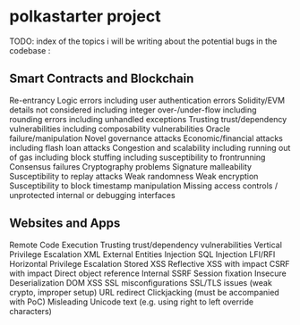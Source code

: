 # polkastarter project 

TODO: index of the topics i will be writing about the potential bugs in the codebase : 

## Smart Contracts and Blockchain

Re-entrancy
Logic errors
including user authentication errors
Solidity/EVM details not considered
including integer over-/under-flow
including rounding errors
including unhandled exceptions
Trusting trust/dependency vulnerabilities
including composability vulnerabilities
Oracle failure/manipulation
Novel governance attacks
Economic/financial attacks
including flash loan attacks
Congestion and scalability
including running out of gas
including block stuffing
including susceptibility to frontrunning
Consensus failures
Cryptography problems
Signature malleability
Susceptibility to replay attacks
Weak randomness
Weak encryption
Susceptibility to block timestamp manipulation
Missing access controls / unprotected internal or debugging interfaces

## Websites and Apps

Remote Code Execution
Trusting trust/dependency vulnerabilities
Vertical Privilege Escalation
XML External Entities Injection
SQL Injection
LFI/RFI
Horizontal Privilege Escalation
Stored XSS
Reflective XSS with impact
CSRF with impact
Direct object reference
Internal SSRF
Session fixation
Insecure Deserialization
DOM XSS
SSL misconfigurations
SSL/TLS issues (weak crypto, improper setup)
URL redirect
Clickjacking (must be accompanied with PoC)
Misleading Unicode text (e.g. using right to left override characters)
